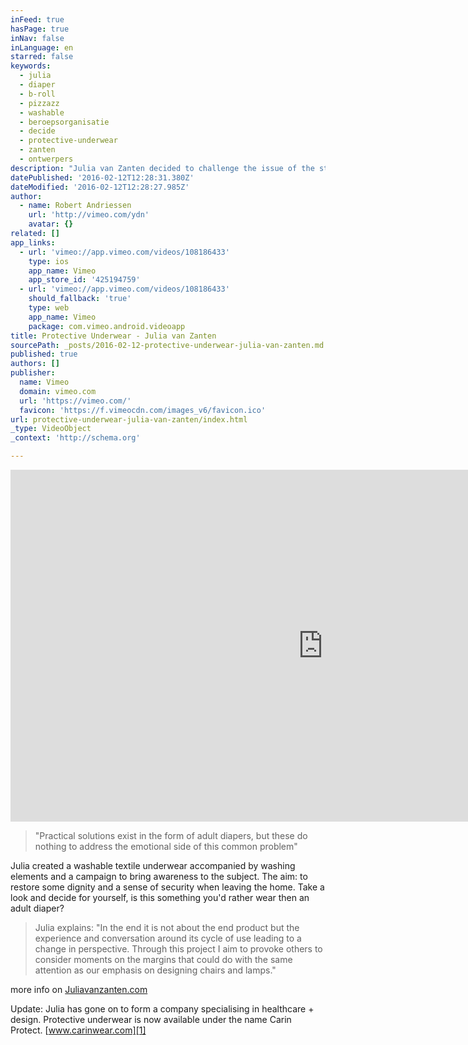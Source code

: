 ```yaml
---
inFeed: true
hasPage: true
inNav: false
inLanguage: en
starred: false
keywords:
  - julia
  - diaper
  - b-roll
  - pizzazz
  - washable
  - beroepsorganisatie
  - decide
  - protective-underwear
  - zanten
  - ontwerpers
description: "Julia van Zanten decided to challenge the issue of the stigma related to incontinence, her inspiration, a family member who suddenly decided they didn't feel comfortable going on long walks with her."
datePublished: '2016-02-12T12:28:31.380Z'
dateModified: '2016-02-12T12:28:27.985Z'
author:
  - name: Robert Andriessen
    url: 'http://vimeo.com/ydn'
    avatar: {}
related: []
app_links:
  - url: 'vimeo://app.vimeo.com/videos/108186433'
    type: ios
    app_name: Vimeo
    app_store_id: '425194759'
  - url: 'vimeo://app.vimeo.com/videos/108186433'
    should_fallback: 'true'
    type: web
    app_name: Vimeo
    package: com.vimeo.android.videoapp
title: Protective Underwear - Julia van Zanten
sourcePath: _posts/2016-02-12-protective-underwear-julia-van-zanten.md
published: true
authors: []
publisher:
  name: Vimeo
  domain: vimeo.com
  url: 'https://vimeo.com/'
  favicon: 'https://f.vimeocdn.com/images_v6/favicon.ico'
url: protective-underwear-julia-van-zanten/index.html
_type: VideoObject
_context: 'http://schema.org'

---
```

<iframe src="https://cdn.embedly.com/widgets/media.html?src=https%3A%2F%2Fplayer.vimeo.com%2Fvideo%2F108186433&amp;url=https%3A%2F%2Fvimeo.com%2F108186433&amp;image=http%3A%2F%2Fi.vimeocdn.com%2Fvideo%2F491853529_1280.jpg&amp;key=b7d04c9b404c499eba89ee7072e1c4f7&amp;type=text%2Fhtml&amp;schema=vimeo" width="1000" height="563" scrolling="no" frameborder="0" allowfullscreen="allowfullscreen" style=""></iframe>

> "Practical solutions exist in the form of adult diapers, but these do nothing to address the emotional side of this common problem"

Julia created a washable textile underwear accompanied by washing elements and a campaign to bring awareness to the subject. The aim: to restore some dignity and a sense of security when leaving the home. Take a look and decide for yourself, is this something you'd rather wear then an adult diaper? 
> 
> Julia explains: "In the end it is not about the end product but the experience and conversation around its cycle of use leading to a change in perspective. Through this project I aim to provoke others to consider moments on the margins that could do with the same attention as our emphasis on designing chairs and lamps."

more info on [Juliavanzanten.com][0]

Update: Julia has gone on to form a company specialising in healthcare + design. Protective underwear is now available under the name Carin Protect.  [www.carinwear.com][1]

[0]: www.juliavanzanten.com
[1]: https://carinwear.com/
